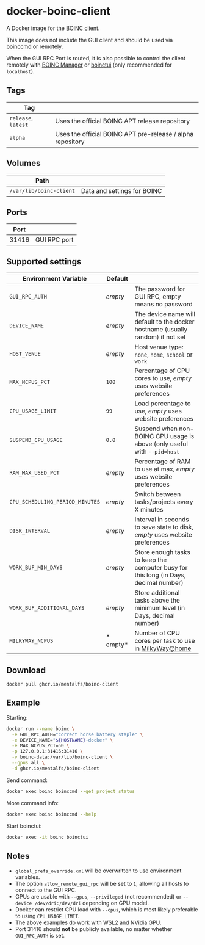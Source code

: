 # docker-boinc-client

A Docker image for the [BOINC client](https://github.com/BOINC/boinc).

This image does not include the GUI client and should be used via [boinccmd] or remotely.

When the GUI RPC Port is routed, it is also possible to control the client remotely with [BOINC Manager] or [boinctui] (only recommended for `localhost`).

## Tags
| Tag                 |                                                            |
|---------------------|------------------------------------------------------------|
| `release`, `latest` | Uses the official BOINC APT release repository             |
| `alpha`             | Uses the official BOINC APT pre-release / alpha repository |

## Volumes

| Path                    |                             |
|-------------------------|------------------------------
| `/var/lib/boinc-client` | Data and settings for BOINC |

## Ports

| Port  |              |
|-------|---------------
| 31416 | GUI RPC port |

## Supported settings

| Environment Variable            | Default     |                                                                                       |
|---------------------------------|-------------|---------------------------------------------------------------------------------------|
| `GUI_RPC_AUTH`                  | *empty*     | The password for GUI RPC, empty means no password                                     |
| `DEVICE_NAME`                   | *empty*     | The device name will default to the docker hostname (usually random) if not set       |
| `HOST_VENUE`                    | *empty*     | Host venue type: `none`, `home`, `school` or `work`                                   |
| `MAX_NCPUS_PCT`                 | `100`       | Percentage of CPU cores to use, *empty* uses website preferences                      |
| `CPU_USAGE_LIMIT`               | `99`        | Load percentage to use, *empty* uses website preferences                              |
| `SUSPEND_CPU_USAGE`             | `0.0`       | Suspend when non-BOINC CPU usage is above (only useful with `--pid=host`              |
| `RAM_MAX_USED_PCT`              | *empty*     | Percentage of RAM to use at max, *empty* uses website preferences                     |
| `CPU_SCHEDULING_PERIOD_MINUTES` | *empty*     | Switch between tasks/projects every X minutes                                         |
| `DISK_INTERVAL`                 | *empty*     | Interval in seconds to save state to disk, *empty* uses website preferences           |
| `WORK_BUF_MIN_DAYS`             | *empty*     | Store enough tasks to keep the computer busy for this long (in Days, decimal number)  |
| `WORK_BUF_ADDITIONAL_DAYS`      | *empty*     | Store additional tasks above the minimum level (in Days, decimal number)              |
| `MILKYWAY_NCPUS`                | * empty*    | Number of CPU cores per task to use in [MilkyWay@home](https://milkyway.cs.rpi.edu/)  |

## Download

```
docker pull ghcr.io/mentalfs/boinc-client
```

## Example

Starting:
```bash
docker run --name boinc \
  -e GUI_RPC_AUTH="correct horse battery staple" \
  -e DEVICE_NAME="${HOSTNAME}-docker" \
  -e MAX_NCPUS_PCT=50 \
  -p 127.0.0.1:31416:31416 \
  -v boinc-data:/var/lib/boinc-client \
  --gpus all \
  -d ghcr.io/mentalfs/boinc-client
```

Send command:
```bash
docker exec boinc boinccmd --get_project_status
```

More command info:
```bash
docker exec boinc boinccmd --help
```

Start boinctui:
```bash
docker exec -it boinc boinctui
```


## Notes

* `global_prefs_override.xml` will be overwritten to use environment variables.
* The option `allow_remote_gui_rpc` will be set to `1`, allowing all hosts to connect to the GUI RPC.
* GPUs are usable with `--gpus`, `--privileged` (not recommended) or `--device /dev/dri:/dev/dri` depending on GPU model.
* Docker can restrict CPU load with `--cpus`, which is most likely preferable to using `CPU_USAGE_LIMIT`.
* The above examples do work with WSL2 and NVidia GPU.
* Port 31416 should **not** be publicly available, no matter whether `GUI_RPC_AUTH` is set.

[boinccmd]: https://manpages.debian.org/stable/boinc-client/boinccmd.1.en.html
[BOINC Manager]: https://boinc.berkeley.edu/wiki/BOINC_Manager
[boinctui]: https://packages.debian.org/stable/boinctui
